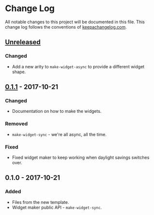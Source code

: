 # Change Log
All notable changes to this project will be documented in this file. This change log follows the conventions of [keepachangelog.com](http://keepachangelog.com/).

## [Unreleased]
### Changed
- Add a new arity to `make-widget-async` to provide a different widget shape.

## [0.1.1] - 2017-10-21
### Changed
- Documentation on how to make the widgets.

### Removed
- `make-widget-sync` - we're all async, all the time.

### Fixed
- Fixed widget maker to keep working when daylight savings switches over.

## 0.1.0 - 2017-10-21
### Added
- Files from the new template.
- Widget maker public API - `make-widget-sync`.

[Unreleased]: https://github.com/your-name/experiment-spec/compare/0.1.1...HEAD
[0.1.1]: https://github.com/your-name/experiment-spec/compare/0.1.0...0.1.1

